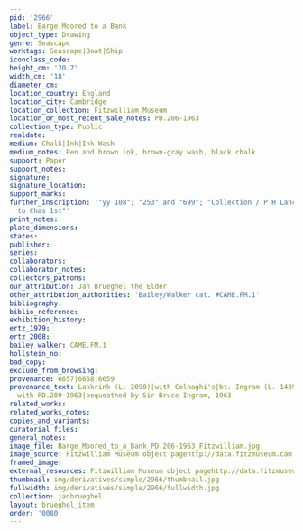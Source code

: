 ```yaml
---
pid: '2966'
label: Barge Moored to a Bank
object_type: Drawing
genre: Seascape
worktags: Seascape|Boat|Ship
iconclass_code:
height_cm: '20.7'
width_cm: '18'
diameter_cm:
location_country: England
location_city: Cambridge
location_collection: Fitzwilliam Museum
location_or_most_recent_sale_notes: PD.206-1963
collection_type: Public
realdate:
medium: Chalk|Ink|Ink Wash
medium_notes: Pen and brown ink, brown-gray wash, black chalk
support: Paper
support_notes:
signature:
signature_location:
support_marks:
further_inscription: '"yy 108"; "253" and "699"; "Collection / P H Lancrinck / Page
  to Chas 1st"'
print_notes:
plate_dimensions:
states:
publisher:
series:
collaborators:
collaborator_notes:
collectors_patrons:
our_attribution: Jan Brueghel the Elder
other_attribution_authorities: 'Bailey/Walker cat. #CAME.FM.1'
bibliography:
biblio_reference:
exhibition_history:
ertz_1979:
ertz_2008:
bailey_walker: CAME.FM.1
hollstein_no:
bad_copy:
exclude_from_browsing:
provenance: 6657|6658|6659
provenance_text: Lankrink (L. 2090)|with Colnaghi's|bt. Ingram (L. 1405a), July 1937,
  with PD.209-1963|bequeathed by Sir Bruce Ingram, 1963
related_works:
related_works_notes:
copies_and_variants:
curatorial_files:
general_notes:
image_file: Barge_Moored_to_a_Bank_PD.206-1963_Fitzwilliam.jpg
image_source: Fitzwilliam Museum object pagehttp://data.fitzmuseum.cam.ac.uk/id/object/4374
framed_image:
external_resources: Fitzwilliam Museum object pagehttp://data.fitzmuseum.cam.ac.uk/id/object/4374
thumbnail: img/derivatives/simple/2966/thumbnail.jpg
fullwidth: img/derivatives/simple/2966/fullwidth.jpg
collection: janbrueghel
layout: brueghel_item
order: '0080'
---
```

